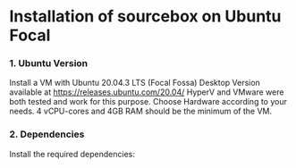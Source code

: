 Installation of sourcebox on Ubuntu Focal
==================
### 1. Ubuntu Version
Install a VM with Ubuntu 20.04.3 LTS (Focal Fossa) Desktop Version available at https://releases.ubuntu.com/20.04/
HyperV and VMware were both tested and work for this purpose. Choose Hardware according to your needs. 4 vCPU-cores and 4GB RAM should be the minimum of the VM.
### 2. Dependencies
Install the required dependencies:
